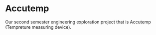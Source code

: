 # Accutemp
Our second semester engineering exploration project that is Accutemp (Tempreture measuring device).
